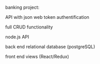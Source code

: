 banking project:

API with json web token authentification

full CRUD functionality

node.js API

back end relational database (postgreSQL)

front end views (React/Redux)